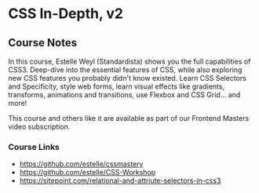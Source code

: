 # CSS In-Depth, v2
## Course Notes

In this course, Estelle Weyl (Standardista) shows you the full capabilities of CSS3. Deep-dive into the essential features of CSS, while also exploring new CSS features you probably didn't know existed. Learn CSS Selectors and Specificity, style web forms, learn visual effects like gradients, transforms, animations and transitions, use Flexbox and CSS Grid... and more!

This course and others like it are available as part of our Frontend Masters video subscription.


### Course Links
- https://github.com/estelle/cssmastery
- https://github.com/estelle/CSS-Workshop
- https://sitepoint.com/relational-and-attriute-selectors-in-css3

